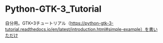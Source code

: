 # Python-GTK-3_Tutorial
自分用。GTK+3チュートリアル（https://python-gtk-3-tutorial.readthedocs.io/en/latest/introduction.html#simple-example）を書いただけ
